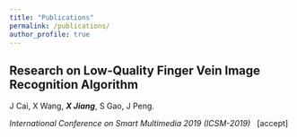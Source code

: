 ```yaml
---
title: "Publications"
permalink: /publications/
author_profile: true
---
```


[^_^]:## **Dual Dynamic Spatial-Temporal Graph Convolution Network for Traffic Prediction**

[^_^]:Y Sun, _**X Jiang**_, Y Hu, K Guo, B Wang, J Gao, B Yin.

[^_^]:_30th International Joint Conference on Artificial Intelligence  (IJCAI-2021)_ &nbsp; \[under review]


## **Research on Low-Quality Finger Vein Image Recognition Algorithm**

J Cai, X Wang, _**X Jiang**_, S Gao, J Peng.

_International Conference on Smart Multimedia 2019  (ICSM-2019)_ &nbsp; \[accept]

